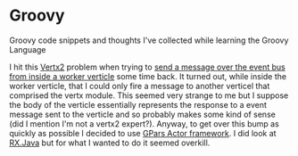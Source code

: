 # Groovy
Groovy code snippets and thoughts I've collected while learning the Groovy Language

I hit this [Vertx2](http://vertx.io/vertx2/docs.html) problem when trying to [send a message over the event bus from inside a worker verticle](Using-actor-inside-worker-verticle-Vert2) some time back. It turned out, while inside the worker verticle, that I could only fire a message to another verticel that comprised the vertx module. This seemed very strange to me but I suppose the body of the verticle essentially represents the response to a event message sent to the verticle and so probably makes some kind of sense (did I mention I'm not a vertx2 expert?). Anyway, to get over this bump as quickly as possible I decided to use [GPars Actor framework](http://www.gpars.org/webapp/guide/index.html#_user_guide_to_actors). I did look at [RX.Java](https://github.com/ReactiveX/RxJava) but for what I wanted to do it seemed overkill.
